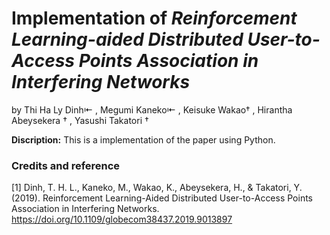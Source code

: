 # Implementation of *Reinforcement Learning-aided Distributed User-to-Access Points Association in Interfering Networks*
by Thi Ha Ly Dinh⇤ , Megumi Kaneko⇤ , Keisuke Wakao† , Hirantha Abeysekera † , Yasushi Takatori †

**Discription:** This is a implementation of the paper using Python.

### Credits and reference
[1] Dinh, T. H. L., Kaneko, M., Wakao, K., Abeysekera, H., & Takatori, Y. (2019). Reinforcement Learning-Aided Distributed User-to-Access Points Association in Interfering Networks. https://doi.org/10.1109/globecom38437.2019.9013897
